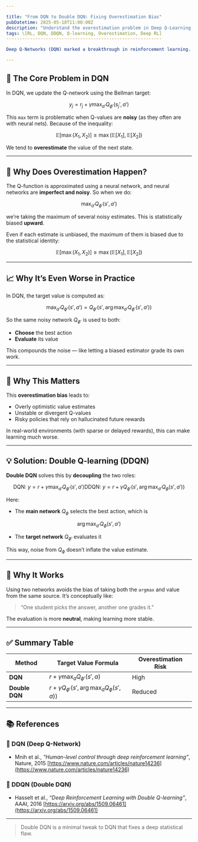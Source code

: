```yaml
---

title: "From DQN to Double DQN: Fixing Overestimation Bias"
pubDatetime: 2025-05-18T11:00:00Z
description: "Understand the overestimation problem in Deep Q-Learning and how Double DQN (DDQN) provides a simple but powerful fix by decoupling action selection and evaluation."
tags: \[RL, DQN, DDQN, Q-learning, Overestimation, Deep RL]
-----------------------------------------------------------

Deep Q-Networks (DQN) marked a breakthrough in reinforcement learning. But they come with a hidden issue: **overestimation bias** in Q-values. This post explains where it comes from and how **Double DQN (DDQN)** solves it.

---
```


## 🎯 The Core Problem in DQN

In DQN, we update the Q-network using the Bellman target:

```math
y_j = r_j + \gamma \max_{a'} Q_{\phi'}(s_j', a')
```

This `max` term is problematic when Q-values are **noisy** (as they often are with neural nets). Because of the inequality:

```math
\mathbb{E}[\max(X_1, X_2)] \geq \max(\mathbb{E}[X_1], \mathbb{E}[X_2])
```

We tend to **overestimate** the value of the next state.

---

## 🤔 Why Does Overestimation Happen?

The Q-function is approximated using a neural network, and neural networks are **imperfect and noisy**. So when we do:

```math
\max_{a'} Q_{\phi'}(s', a')
```

we’re taking the maximum of several noisy estimates. This is statistically biased **upward**.

Even if each estimate is unbiased, the maximum of them is biased due to the statistical identity:

```math
\mathbb{E}[\max(X_1, X_2)] \geq \max(\mathbb{E}[X_1], \mathbb{E}[X_2])
```

---

## 📈 Why It’s Even Worse in Practice

In DQN, the target value is computed as:

```math
\max_{a'} Q_{\phi'}(s', a') = Q_{\phi'}(s', \arg\max_{a'} Q_{\phi'}(s', a'))
```

So the same noisy network $Q_{\phi'}$ is used to both:

* **Choose** the best action
* **Evaluate** its value

This compounds the noise — like letting a biased estimator grade its own work.

---

## 😬 Why This Matters

This **overestimation bias** leads to:

* Overly optimistic value estimates
* Unstable or divergent Q-values
* Risky policies that rely on hallucinated future rewards

In real-world environments (with sparse or delayed rewards), this can make learning much worse.

---

## 💡 Solution: Double Q-learning (DDQN)

**Double DQN** solves this by **decoupling** the two roles:

```math
\text{DQN: } y = r + \gamma \max_{a'} Q_{\phi'}(s', a')
\text{DDQN: } y = r + \gamma Q_{\phi'}(s', \arg\max_{a'} Q_{\phi}(s', a'))
```

Here:

* The **main network** $Q_{\phi}$ selects the best action, which is 
```math
\arg\max_{a'} Q_{\phi}(s', a')
```
* The **target network** $Q_{\phi'}$ evaluates it

This way, noise from $Q_{\phi}$ doesn’t inflate the value estimate.

---

## 🧠 Why It Works

Using two networks avoids the bias of taking both the `argmax` and value from the same source. It’s conceptually like:

> “One student picks the answer, another one grades it.”

The evaluation is more **neutral**, making learning more stable.

---

## ✅ Summary Table

| Method         | Target Value Formula                                   | Overestimation Risk |
| -------------- | ------------------------------------------------------ | ------------------- |
| **DQN**        | $r + \gamma \max_a Q_{\phi'}(s', a)$                   | High                |
| **Double DQN** | $r + \gamma Q_{\phi'}(s', \arg\max_a Q_{\phi}(s', a))$ | Reduced             |

---

## 📚 References

### 📘 DQN (Deep Q-Network)

* Mnih et al., *“Human-level control through deep reinforcement learning”*, Nature, 2015
  [https://www.nature.com/articles/nature14236](https://www.nature.com/articles/nature14236)

### 📙 DDQN (Double DQN)

* Hasselt et al., *“Deep Reinforcement Learning with Double Q-learning”*, AAAI, 2016
  [https://arxiv.org/abs/1509.06461](https://arxiv.org/abs/1509.06461)

---

> Double DQN is a minimal tweak to DQN that fixes a deep statistical flaw.

